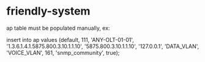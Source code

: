 # friendly-system

<p>ap table must be populated manually, ex:</p>
<p>insert into ap values (default,	111, 'ANY-OLT-01-01', '1.3.6.1.4.1.5875.800.3.10.1.1.10', '5875.800.3.10.1.1.10', '127.0.0.1', 'DATA_VLAN', 'VOICE_VLAN', 161, 'snmp_community', true);</p>
